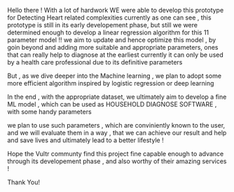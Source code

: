Hello there !
With a lot of hardwork WE were able to develop this prototype for Detecting Heart related complexities
currently as one can see , this prototype is still in its early developement phase, but still
we were determined enough to develop a linear regression algorithm for this 11 parameter model !!
we aim to update and hence optimize this model , by goin beyond and adding more suitable and appropriate parameters,
ones that can really help to diagnose at the earliest
currently it can only be used by a health care professional due to its definitive parameters

But , as we dive deeper into the Machine learning , we plan to adopt some more efficient algorithm inspired by logistic regression or deep learning

In the end , with the appropriate dataset, we ultimately aim to develop a fine ML model , which can be used as
HOUSEHOLD DIAGNOSE SOFTWARE , with some handy parameters

we plan to use such parameters , which are conviniently known to the user, and we will evaluate them in a way , that we can achieve our result
and help and save lives and ultimately lead to a better lifestyle !

Hope the Vultr communty find this project fine capable enough to advance through its developement phase , and also worthy of their amazing services !

Thank You!
